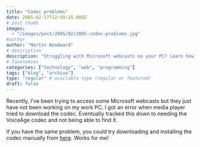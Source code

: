 ```yaml
---
title: "Codec problems"
date: 2005-02-17T12:59:25.000Z
# post thumb
images:
  - "/images/post/2005/02/2005-codec-problems.jpg"
#author
author: "Martin Woodward"
# description
description: "Struggling with Microsoft webcasts on your PC? Learn how to manually download the VoiceAge codec to resolve playback issues."
# Taxonomies
categories: ["technology", "web", "programming"]
tags: ["blog", "archive"]
type: "regular" # available type (regular or featured)
draft: false
---
```

Recently, I've been trying to access some Microsoft webcasts but they just have not been working on my work PC.  I got an error when media player tried to download the codec.  Eventually tracked this down to needing the VoiceAge codec and not being able to find it.

If you have the same problem, you could try downloading and installing the codec manually from [here](http://www.voiceage.com/codecsite/media/acelpacm.exe).  Works for me!